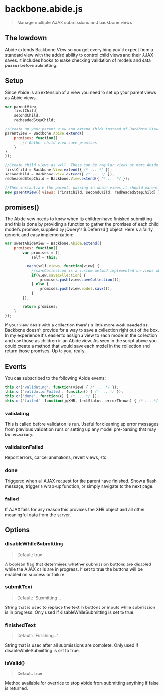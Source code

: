 backbone.abide.js
=================

> Manage multiple AJAX submissions and backbone views

The lowdown
-----------

Abide extends Backbone.View so you get everything you'd expect from a standard view with the added ability to control child views and their AJAX saves. It includes hooks to make checking validation of models and data passes before submitting.

Setup
-----

Since Abide is an extension of a view you need to set up your parent views as Abide views.

```javascript
var parentView,
	firstChild,
	secondChild,
	redheadedStepChild;

//Create up your parent view and extend Abide instead of Backbone.View
parentView = Backbone.Abide.extend({
	promises: function() {
		// Gather child view save promises
	}
}
});

//Create child views as well. These can be regular views or more Abide parents.
firstChild = Backbone.View.extend({ /* ... */ });
secondChild = Backbone.View.extend({ /* ... */ });
redheadedStepChild = Backbone.View.extend({ /* ... */ });

//Then instantiate the parent, passing in which views it should parent
new parentView({ views: [firstChild, secondChild, redheadedStepChild] });
```

promises()
----------

The Abide vew needs to know when its children have finished submitting and this is done by providing a function to gather the promises of each child model's promise, supplied by jQuery's $.Deferred() object. Here's a fairly generic and easy implementation:

```javascript
var sweetAbideView = Backbone.Abide.extend({
	promises: function() {
		var promises = [],
			self = this;

		_.each(self.views, function(view) {
			//saveCollection is a custom method implemented on views which deal with collections, as seen below
			if(view.saveCollection) {
				promises.push(view.saveCollection());
			} else {
				promises.push(view.model.save());
			}
		});

		return promises;
	}
});
```

If your view deals with a collection there's a little more work needed as Backbone doesn't provide for a way to save a collection right out of the box. In my experience it's easier to assign a view to each model in the collection and use those as children in an Abide view. As seen in the script above you could create a method that would save each model in the collection and return those promises. Up to you, really.

Events
------

You can subscribed to the following Abide events:

```javascript
this.on('validating', function(view) { /* ... */ });
this.on('validationFailed', function() { /* ... */ });
this.on('done', function(e) { /* ... */ });
this.on('failed', function(jqXHR, textStatus, errorThrown) { /* ... */ });
```

### validating

This is called before validation is run. Useful for cleaning up error messages from previous validation runs or setting up any model pre-parsing that may be necessary.

### validationFailed

Report errors, cancel animations, revert views, etc.

### done

Triggered when all AJAX request for the parent have finished. Show a flash message, trigger a wrap-up function, or simply navigate to the next page.

### failed

If AJAX fails for any reason this provides the XHR object and all other meaningful data from the server.

Options
-------

### disableWhileSubmitting

> Default: true

A boolean flag that determines whether submission buttons are disabled while the AJAX calls are in progress. If set to true the buttons will be enabled on success or failure.

### submitText

> Default: 'Submitting...'

String that is used to replace the text in buttons or inputs while submission is in progress. Only used if disableWhileSubmitting is set to true.

### finishedText

> Default: 'Finishing...'

String that is used after all submissions are complete. Only used if disableWhileSubmitting is set to true.

### isValid()

> Default: true

Method available for override to stop Abide from submitting anything if false is returned.